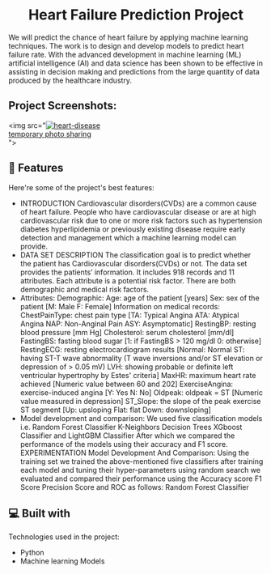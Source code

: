<h1 align="center" id="title">Heart Failure Prediction Project</h1>

<p id="description">We will predict the chance of heart failure by applying machine learning techniques. The work is to design and develop models to predict heart failure rate. With the advanced development in machine learning (ML) artificial intelligence (AI) and data science has been shown to be effective in assisting in decision making and predictions from the large quantity of data produced by the healthcare industry.</p>

<h2>Project Screenshots:</h2>

<img src="<a href="https://ibb.co/qdfFj5D"><img src="https://i.ibb.co/rmSf0sQ/heart-disease.png" alt="heart-disease" border="0"></a><br /><a target='_blank' href='https://imgbb.com/'>temporary photo sharing</a><br />">

  
  
<h2>🧐 Features</h2>

Here're some of the project's best features:

*   INTRODUCTION Cardiovascular disorders(CVDs) are a common cause of heart failure. People who have cardiovascular disease or are at high cardiovascular risk due to one or more risk factors such as hypertension diabetes hyperlipidemia or previously existing disease require early detection and management which a machine learning model can provide.
*   DATA SET DESCRIPTION The classification goal is to predict whether the patient has Cardiovascular disorders(CVDs) or not. The data set provides the patients’ information. It includes 918 records and 11 attributes. Each attribute is a potential risk factor. There are both demographic and medical risk factors.
*   Attributes: Demographic: Age: age of the patient \[years\] Sex: sex of the patient \[M: Male F: Female\] Information on medical records: ChestPainType: chest pain type \[TA: Typical Angina ATA: Atypical Angina NAP: Non-Anginal Pain ASY: Asymptomatic\] RestingBP: resting blood pressure \[mm Hg\] Cholesterol: serum cholesterol \[mm/dl\] FastingBS: fasting blood sugar \[1: if FastingBS > 120 mg/dl 0: otherwise\] RestingECG: resting electrocardiogram results \[Normal: Normal ST: having ST-T wave abnormality (T wave inversions and/or ST elevation or depression of > 0.05 mV) LVH: showing probable or definite left ventricular hypertrophy by Estes' criteria\] MaxHR: maximum heart rate achieved \[Numeric value between 60 and 202\] ExerciseAngina: exercise-induced angina \[Y: Yes N: No\] Oldpeak: oldpeak = ST \[Numeric value measured in depression\] ST\_Slope: the slope of the peak exercise ST segment \[Up: upsloping Flat: flat Down: downsloping\]
*   Model development and comparison: We used five classification models i.e. Random Forest Classifier K-Neighbors Decision Trees XGboost Classifier and LightGBM Classifier After which we compared the performance of the models using their accuracy and F1 score. EXPERIMENTATION Model Development And Comparison: Using the training set we trained the above-mentioned five classifiers after training each model and tuning their hyper-parameters using random search we evaluated and compared their performance using the Accuracy score F1 Score Precision Score and ROC as follows: Random Forest Classifier

  
  
<h2>💻 Built with</h2>

Technologies used in the project:

*   Python
*   Machine learning Models
